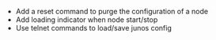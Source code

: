 
  * Add a reset command to purge the configuration of a node
  * Add loading indicator when node start/stop
  * Use telnet commands to load/save junos config
